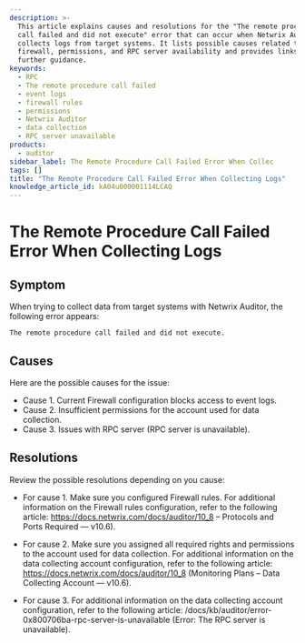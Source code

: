 ```yaml
---
description: >-
  This article explains causes and resolutions for the "The remote procedure
  call failed and did not execute" error that can occur when Netwrix Auditor
  collects logs from target systems. It lists possible causes related to
  firewall, permissions, and RPC server availability and provides links to
  further guidance.
keywords:
  - RPC
  - The remote procedure call failed
  - event logs
  - firewall rules
  - permissions
  - Netwrix Auditor
  - data collection
  - RPC server unavailable
products:
  - auditor
sidebar_label: The Remote Procedure Call Failed Error When Collec
tags: []
title: "The Remote Procedure Call Failed Error When Collecting Logs"
knowledge_article_id: kA04u000001114LCAQ
---
```


# The Remote Procedure Call Failed Error When Collecting Logs

## Symptom

When trying to collect data from target systems with Netwrix Auditor, the following error appears:

```text
The remote procedure call failed and did not execute.
```

## Causes

Here are the possible causes for the issue:

- Cause 1. Current Firewall configuration blocks access to event logs.
- Cause 2. Insufficient permissions for the account used for data collection.
- Cause 3. Issues with RPC server (RPC server is unavailable).

## Resolutions

Review the possible resolutions depending on you cause:

- For cause 1. Make sure you configured Firewall rules. For additional information on the Firewall rules configuration, refer to the following article: https://docs.netwrix.com/docs/auditor/10_8 – Protocols and Ports Required — v10.6).

- For cause 2. Make sure you assigned all required rights and permissions to the account used for data collection. For additional information on the data collecting account configuration, refer to the following article: https://docs.netwrix.com/docs/auditor/10_8 (Monitoring Plans – Data Collecting Account — v10.6).

- For cause 3. For additional information on the data collecting account configuration, refer to the following article: /docs/kb/auditor/error-0x800706ba-rpc-server-is-unavailable (Error: The RPC server is unavailable).
